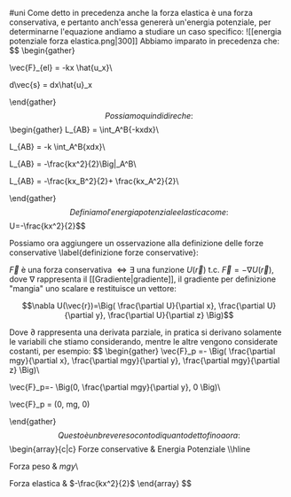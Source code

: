 #uni 
Come detto in precedenza anche la forza elastica è una forza conservativa, e pertanto anch'essa genererà un'energia potenziale, per determinarne l'equazione andiamo a studiare un caso specifico:
![[energia potenziale forza elastica.png|300]]
Abbiamo imparato in precedenza che:
$$
\begin{gather}

\vec{F}_{el} = -kx \hat{u_x}\\

d\vec{s} = dx\hat{u}_x

\end{gather}
$$
Possiamo quindi dire che:
$$
\begin{gather}
L_{AB} = \int_A^B{-kxdx}\\

L_{AB} = -k \int_A^B{xdx}\\

L_{AB} = -\frac{kx^2}{2}\Big|_A^B\\

L_{AB} = -\frac{kx_B^2}{2}+ \frac{kx_A^2}{2}\\

\end{gather}
$$
Definiamo l'energia potenziale elastica come:
$$U=-\frac{kx^2}{2}$$

Possiamo ora aggiungere un osservazione alla definizione delle forze conservative \label{definizione forze conservative}:

$\vec{F}$ è una forza conservativa $\iff \exists$ una funzione $U(\vec{r})$ t.c. $\vec{F}=-\nabla U(\vec{r})$, dove $\nabla$ rappresenta il [[Gradiente|gradiente]], il gradiente per definizione "mangia" uno scalare e restituisce un vettore:

$$\nabla U(\vec{r})=\Big( \frac{\partial U}{\partial x}, \frac{\partial U}{\partial y}, \frac{\partial U}{\partial z} \Big)$$

Dove $\partial$ rappresenta una derivata parziale, in pratica si derivano solamente le variabili che stiamo considerando, mentre le altre vengono considerate costanti, per esempio:
$$
\begin{gather}
\vec{F}_p =- \Big( \frac{\partial mgy}{\partial x}, \frac{\partial mgy}{\partial y}, \frac{\partial mgy}{\partial z} \Big)\\

\vec{F}_p=- \Big(0, \frac{\partial mgy}{\partial y}, 0 \Big)\\

\vec{F}_p = (0, mg, 0)

\end{gather}
$$
Questo è un breve resoconto di quanto detto fino a ora:
$$
\begin{array}{c|c}
Forze conservative & Energia Potenziale \\\hline

Forza peso & $mgy$\\

Forza elastica & $-\frac{kx^2}{2}$
\end{array}
$$
